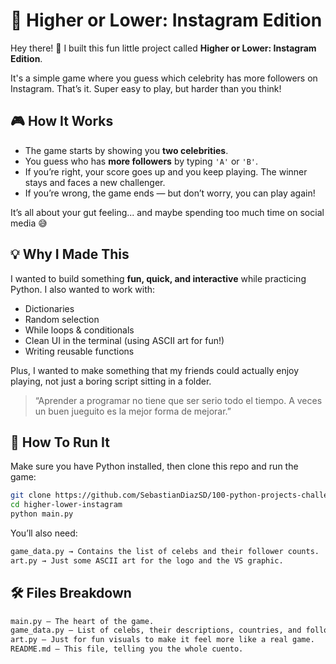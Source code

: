 # 📱 Higher or Lower: Instagram Edition

Hey there! 👋 I built this fun little project called **Higher or Lower: Instagram Edition**.

It's a simple game where you guess which celebrity has more followers on Instagram. That’s it. Super easy to play, but harder than you think!

## 🎮 How It Works

- The game starts by showing you **two celebrities**.
- You guess who has **more followers** by typing `'A'` or `'B'`.
- If you’re right, your score goes up and you keep playing. The winner stays and faces a new challenger.
- If you’re wrong, the game ends — but don’t worry, you can play again!

It’s all about your gut feeling... and maybe spending too much time on social media 😅

## 💡 Why I Made This

I wanted to build something **fun, quick, and interactive** while practicing Python. I also wanted to work with:

- Dictionaries
- Random selection
- While loops & conditionals
- Clean UI in the terminal (using ASCII art for fun!)
- Writing reusable functions

Plus, I wanted to make something that my friends could actually enjoy playing, not just a boring script sitting in a folder.

> “Aprender a programar no tiene que ser serio todo el tiempo. A veces un buen jueguito es la mejor forma de mejorar.”

## 🚀 How To Run It

Make sure you have Python installed, then clone this repo and run the game:

```bash
git clone https://github.com/SebastianDiazSD/100-python-projects-challenge.git
cd higher-lower-instagram
python main.py
```

You’ll also need:

```bash
game_data.py → Contains the list of celebs and their follower counts.
art.py → Just some ASCII art for the logo and the VS graphic.
```

## 🛠 Files Breakdown

```bash
main.py – The heart of the game.
game_data.py – List of celebs, their descriptions, countries, and follower counts.
art.py – Just for fun visuals to make it feel more like a real game.
README.md – This file, telling you the whole cuento.
```
